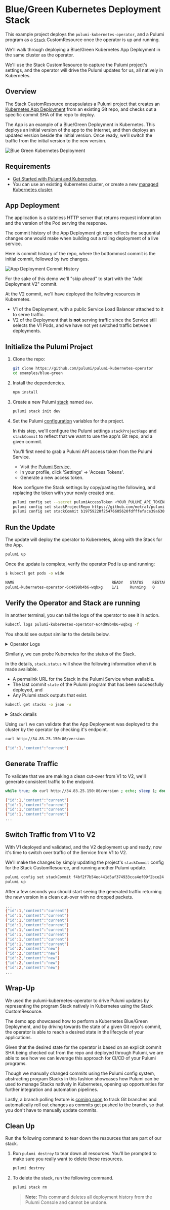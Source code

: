 # Blue/Green Kubernetes Deployment Stack

This example project deploys the `pulumi-kubernetes-operator`, and a Pulumi
program as a [`Stack`][stack-api-type] CustomResource once the operator is up and running.

We'll walk through deploying a Blue/Green Kubernetes App Deployment in the same
cluster as the operator.

We'll use the Stack CustomResource to capture the Pulumi project's settings,
and the operator will drive the Pulumi updates for us, all natively in
Kubernetes.

## Overview

The Stack CustomResource encapsulates a Pulumi project that creates an 
[Kubernetes App Deployment][pulumi-k8s-app] from an existing Git repo, and checks out a
specific commit SHA of the repo to deploy.

The App is an example of a Blue/Green Deployment in Kubernetes. This deploys an
initial version of the app to the Internet, and then deploys an updated version
beside the initial version. Once ready, we'll switch the traffic from the
initial version to the new version.

![Blue Green Kubernetes Deployment](./images/blue-green.png)

## Requirements

* [Get Started with Pulumi and Kubernetes][get-started-k8s].
* You can use an existing Kubernetes cluster, or create a new [managed Kubernetes cluster](https://www.pulumi.com/docs/tutorials/kubernetes/#clusters).

## App Deployment

The application is a stateless HTTP server that returns request information and
the version of the Pod serving the response.

The commit history of the App Deployment git repo reflects the sequential
changes one would make when building out a rolling deployment of a live
service.

Here is commit history of the repo, where the bottommost commit is the initial commit,
followed by two changes.

![App Deployment Commit History](./images/blue-green-commits.png)

For the sake of this demo we'll "skip ahead" to start with the "Add Deployment V2" commit.

At the V2 commit, we'll have deployed the following resources in Kubernetes.

- V1 of the Deployment, with a public Service Load Balancer attached to it to
  serve traffic. 
- V2 of the Deployment that is **not** serving traffic since the Service still selects
  the V1 Pods, and we have not yet switched traffic between deployments.

## Initialize the Pulumi Project

1.  Clone the repo:

    ```bash
    git clone https://github.com/pulumi/pulumi-kubernetes-operator
	cd examples/blue-green
    ```

1.  Install the dependencies.

    ```bash
    npm install
    ```

1.  Create a new Pulumi [stack][stack] named `dev`.

    ```bash
    pulumi stack init dev
    ```

1. Set the Pulumi [configuration][pulumi-config] variables for the project.

    In this step, we'll configure the Pulumi settings `stackProjectRepo` and
    `stackCommit` to reflect that we want to use the app's Git repo, and a given commit. 

    You'll first need to grab a Pulumi API access token from the Pulumi Service.
  
    * Visit the [Pulumi Service][pulumi-service].
    * In your profile, click 'Settings' -> 'Access Tokens'.
    * Generate a new access token.
  
    Now configure the Stack settings by copy/pasting the following, and replacing
    the token with your newly created one.
  
    ```bash
    pulumi config set --secret pulumiAccessToken <YOUR_PULUMI_API_TOKEN>
    pulumi config set stackProjectRepo https://github.com/metral/pulumi-blue-green
    pulumi config set stackCommit b19759220f25476605620fdfffeface39a630246
    ```

## Run the Update

The update will deploy the operator to Kubernetes, along with the Stack for the App.

```bash
pulumi up
```

Once the update is complete, verify the operator Pod is up and running:

```bash
$ kubectl get pods -o wide

NAME                                           READY   STATUS    RESTARTS   AGE
pulumi-kubernetes-operator-6c4d99b4b6-wqbxg    1/1     Running   0          2m39s
```

## Verify the Operator and Stack are running

In another terminal, you can tail the logs of the operator to see it in action.

```bash
kubectl logs pulumi-kubernetes-operator-6c4d99b4b6-wqbxg -f
```

You should see output similar to the details below.

<details>
<summary>Operator Logs</summary>

```bash
{"level":"info","ts":1596670494.811147,"logger":"cmd","msg":"Operator Version: 0.0.1"}
{"level":"info","ts":1596670494.8112128,"logger":"cmd","msg":"Go Version: go1.14.6"}
{"level":"info","ts":1596670494.811226,"logger":"cmd","msg":"Go OS/Arch: linux/amd64"}
{"level":"info","ts":1596670494.811239,"logger":"cmd","msg":"Version of operator-sdk: v0.19.0"}
{"level":"info","ts":1596670494.811685,"logger":"leader","msg":"Trying to become the leader."}
{"level":"debug","ts":1596670494.812284,"logger":"k8sutil","msg":"Found namespace","Namespace":"default"}
{"level":"debug","ts":1596670495.4200032,"logger":"k8sutil","msg":"Found podname","Pod.Name":"pulumi-k8s-operator-oflyicyz-c5fcb74bb-nwmmg"}
{"level":"debug","ts":1596670495.4325237,"logger":"k8sutil","msg":"Found Pod","Pod.Namespace":"default","Pod.Name":"pulumi-k8s-operator-oflyicyz-c5fcb74bb-nwmmg"}
{"level":"info","ts":1596670495.439515,"logger":"leader","msg":"No pre-existing lock was found."}
{"level":"info","ts":1596670495.446492,"logger":"leader","msg":"Became the leader."}
{"level":"info","ts":1596670496.05202,"logger":"controller-runtime.metrics","msg":"metrics server is starting to listen","addr":"0.0.0.0:8383"}
{"level":"info","ts":1596670496.0524654,"logger":"cmd","msg":"Registering Components."}
{"level":"debug","ts":1596670496.0533304,"logger":"k8sutil","msg":"Found namespace","Namespace":"default"}
{"level":"debug","ts":1596670496.0534427,"logger":"kubemetrics","msg":"Starting collecting operator types"}
{"level":"debug","ts":1596670496.0534692,"logger":"kubemetrics","msg":"Generating metric families","apiVersion":"pulumi.com/v1alpha1","kind":"Stack"}
{"level":"debug","ts":1596670496.6598341,"logger":"kubemetrics","msg":"Starting serving custom resource metrics"}
{"level":"debug","ts":1596670497.2633405,"logger":"k8sutil","msg":"Found namespace","Namespace":"default"}
{"level":"debug","ts":1596670497.263389,"logger":"k8sutil","msg":"Found podname","Pod.Name":"pulumi-k8s-operator-oflyicyz-c5fcb74bb-nwmmg"}
{"level":"debug","ts":1596670497.2673438,"logger":"k8sutil","msg":"Found Pod","Pod.Namespace":"default","Pod.Name":"pulumi-k8s-operator-oflyicyz-c5fcb74bb-nwmmg"}
{"level":"debug","ts":1596670497.2744577,"logger":"metrics","msg":"Pods owner found","Kind":"Deployment","Name":"pulumi-k8s-operator-oflyicyz","Namespace":"default"}
{"level":"info","ts":1596670497.2933679,"logger":"metrics","msg":"Metrics Service object created","Service.Name":"pulumi-kubernetes-operator-metrics","Service.Namespace":"default"}
{"level":"info","ts":1596670497.895708,"logger":"cmd","msg":"Could not create ServiceMonitor object","error":"no ServiceMonitor registered with the API"}
{"level":"info","ts":1596670497.895745,"logger":"cmd","msg":"Install prometheus-operator in your cluster to create ServiceMonitor objects","error":"no ServiceMonitor registered with the API"}
{"level":"info","ts":1596670497.8957741,"logger":"cmd","msg":"Starting the Cmd."}
{"level":"info","ts":1596670497.8959763,"logger":"controller-runtime.manager","msg":"starting metrics server","path":"/metrics"}
{"level":"info","ts":1596670497.8962705,"logger":"controller-runtime.controller","msg":"Starting EventSource","controller":"stack-controller","source":"kind source: /, Kind="}
{"level":"info","ts":1596670497.9967818,"logger":"controller-runtime.controller","msg":"Starting Controller","controller":"stack-controller"}
{"level":"info","ts":1596670497.9968302,"logger":"controller-runtime.controller","msg":"Starting workers","controller":"stack-controller","worker count":10}
{"level":"info","ts":1596670497.9971669,"logger":"controller_stack","msg":"Reconciling Stack","Request.Namespace":"default","Request.Name":"app-stack-ba5xfcep"}
{"level":"info","ts":1596670498.0985982,"logger":"controller_stack","msg":"Cloning Stack repo","Request.Namespace":"default","Request.Name":"app-stack-ba5xfcep","Stack.Name":"metral/pulumi-blue-green/dev","Stack.Repo":"https://github.com/metral/pulumi-blue-green","Stack.Commit":"b19759220f25476605620fdfffeface39a630246","Stack.Branch":""}
{"level":"info","ts":1596670498.520844,"logger":"controller_stack","msg":"Running Pulumi command","Request.Namespace":"default","Request.Name":"app-stack-ba5xfcep","Args":["stack","select","--create","metral/pulumi-blue-green/dev"],"Workdir":"/tmp/671646363"}
{"level":"info","ts":1596670498.6513333,"logger":"controller_stack","msg":"Pulumi CLI","Request.Namespace":"default","Request.Name":"app-stack-ba5xfcep","Path":"/usr/bin/pulumi","Args":["pulumi","--non-interactive","stack","select","--create","metral/pulumi-blue-green/dev"],"Text":"Logging in using access token from PULUMI_ACCESS_TOKEN"}
{"level":"info","ts":1596670498.9174142,"logger":"controller_stack","msg":"Pulumi CLI","Request.Namespace":"default","Request.Name":"app-stack-ba5xfcep","Path":"/usr/bin/pulumi","Args":["pulumi","--non-interactive","stack","select","--create","metral/pulumi-blue-green/dev"],"Stdout":"Created stack 'dev'"}
{"level":"info","ts":1596670498.9182053,"logger":"controller_stack","msg":"Pulumi CLI","Request.Namespace":"default","Request.Name":"app-stack-ba5xfcep","Path":"/usr/bin/pulumi","Args":["pulumi","--non-interactive","stack","select","--create","metral/pulumi-blue-green/dev"],"Text":"warning: A new version of Pulumi is available. To upgrade from version '2.8.0' to '2.8.1', visit https://pulumi.com/docs/reference/install/ for manual instructions and release notes."}
{"level":"info","ts":1596670498.920837,"logger":"controller_stack","msg":"Running Pulumi command","Request.Namespace":"default","Request.Name":"app-stack-ba5xfcep","Args":["stack","select","metral/pulumi-blue-green/dev"],"Workdir":"/tmp/671646363"}
{"level":"info","ts":1596670499.2004008,"logger":"controller_stack","msg":"Pulumi CLI","Request.Namespace":"default","Request.Name":"app-stack-ba5xfcep","Path":"/usr/bin/pulumi","Args":["pulumi","--non-interactive","stack","select","metral/pulumi-blue-green/dev"],"Text":"warning: A new version of Pulumi is available. To upgrade from version '2.8.0' to '2.8.1', visit https://pulumi.com/docs/reference/install/ for manual instructions and release notes."}
{"level":"info","ts":1596670505.8546064,"logger":"controller_stack","msg":"NPM/Yarn","Request.Namespace":"default","Request.Name":"app-stack-ba5xfcep","Path":"/usr/bin/npm","Args":["/usr/bin/npm","install"],"Stdout":""}
{"level":"info","ts":1596670505.8550372,"logger":"controller_stack","msg":"NPM/Yarn","Request.Namespace":"default","Request.Name":"app-stack-ba5xfcep","Path":"/usr/bin/npm","Args":["/usr/bin/npm","install"],"Stdout":"> @pulumi/kubernetes@2.4.2 install /tmp/671646363/node_modules/@pulumi/kubernetesx/node_modules/@pulumi/kubernetes"}
{"level":"info","ts":1596670505.8552237,"logger":"controller_stack","msg":"NPM/Yarn","Request.Namespace":"default","Request.Name":"app-stack-ba5xfcep","Path":"/usr/bin/npm","Args":["/usr/bin/npm","install"],"Stdout":"> node scripts/install-pulumi-plugin.js resource kubernetes v2.4.2"}
{"level":"info","ts":1596670505.8552744,"logger":"controller_stack","msg":"NPM/Yarn","Request.Namespace":"default","Request.Name":"app-stack-ba5xfcep","Path":"/usr/bin/npm","Args":["/usr/bin/npm","install"],"Stdout":""}
{"level":"info","ts":1596670506.0300298,"logger":"controller_stack","msg":"NPM/Yarn","Request.Namespace":"default","Request.Name":"app-stack-ba5xfcep","Path":"/usr/bin/npm","Args":["/usr/bin/npm","install"],"Text":"[resource plugin kubernetes-2.4.2] installing"}
{"level":"info","ts":1596670508.6513176,"logger":"controller_stack","msg":"NPM/Yarn","Request.Namespace":"default","Request.Name":"app-stack-ba5xfcep","Path":"/usr/bin/npm","Args":["/usr/bin/npm","install"],"Stdout":"\rDownloading plugin: 0 B / 26.53 MiB    0.00%\rDownloading plugin: 3.81 MiB / 26.53 MiB   14.37% 1s\rDownloading plugin: 7.19 MiB / 26.53 MiB   27.09% 1s\rDownloading plugin: 9.81 MiB / 26.53 MiB   36.98% 1s\rDownloading plugin: 12.25 MiB / 26.53 MiB   46.17%\rDownloading plugin: 15.81 MiB / 26.53 MiB   59.60%\rDownloading plugin: 19.94 MiB / 26.53 MiB   75.15%\rDownloading plugin: 22.44 MiB / 26.53 MiB   84.57%\rDownloading plugin: 25.69 MiB / 26.53 MiB   96.82%\rDownloading plugin: 26.53 MiB / 26.53 MiB  100.00%\rDownloading plugin: 26.53 MiB / 26.53 MiB  100.00%\rDownloading plugin: 26.53 MiB / 26.53 MiB  100.00%\rDownloading plugin: 26.53 MiB / 26.53 MiB  100.00%\rDownloading plugin: 26.53 MiB / 26.53 MiB  100.00% 2s"}
{"level":"info","ts":1596670508.6516335,"logger":"controller_stack","msg":"NPM/Yarn","Request.Namespace":"default","Request.Name":"app-stack-ba5xfcep","Path":"/usr/bin/npm","Args":["/usr/bin/npm","install"],"Stdout":"Moving plugin... done."}
{"level":"info","ts":1596670508.6515973,"logger":"controller_stack","msg":"NPM/Yarn","Request.Namespace":"default","Request.Name":"app-stack-ba5xfcep","Path":"/usr/bin/npm","Args":["/usr/bin/npm","install"],"Text":"warning: A new version of Pulumi is available. To upgrade from version '2.8.0' to '2.8.1', visit https://pulumi.com/docs/reference/install/ for manual instructions and release notes."}
{"level":"info","ts":1596670508.6610587,"logger":"controller_stack","msg":"NPM/Yarn","Request.Namespace":"default","Request.Name":"app-stack-ba5xfcep","Path":"/usr/bin/npm","Args":["/usr/bin/npm","install"],"Stdout":""}
{"level":"info","ts":1596670508.6613078,"logger":"controller_stack","msg":"NPM/Yarn","Request.Namespace":"default","Request.Name":"app-stack-ba5xfcep","Path":"/usr/bin/npm","Args":["/usr/bin/npm","install"],"Stdout":"> @pulumi/kubernetes@2.4.2 install /tmp/671646363/node_modules/@pulumi/kubernetes"}
{"level":"info","ts":1596670508.6614544,"logger":"controller_stack","msg":"NPM/Yarn","Request.Namespace":"default","Request.Name":"app-stack-ba5xfcep","Path":"/usr/bin/npm","Args":["/usr/bin/npm","install"],"Stdout":"> node scripts/install-pulumi-plugin.js resource kubernetes v2.4.2"}
{"level":"info","ts":1596670508.661576,"logger":"controller_stack","msg":"NPM/Yarn","Request.Namespace":"default","Request.Name":"app-stack-ba5xfcep","Path":"/usr/bin/npm","Args":["/usr/bin/npm","install"],"Stdout":""}
{"level":"info","ts":1596670508.8145726,"logger":"controller_stack","msg":"NPM/Yarn","Request.Namespace":"default","Request.Name":"app-stack-ba5xfcep","Path":"/usr/bin/npm","Args":["/usr/bin/npm","install"],"Text":"[resource plugin kubernetes-2.4.2] installing"}
{"level":"info","ts":1596670508.8149698,"logger":"controller_stack","msg":"NPM/Yarn","Request.Namespace":"default","Request.Name":"app-stack-ba5xfcep","Path":"/usr/bin/npm","Args":["/usr/bin/npm","install"],"Text":"warning: A new version of Pulumi is available. To upgrade from version '2.8.0' to '2.8.1', visit https://pulumi.com/docs/reference/install/ for manual instructions and release notes."}
{"level":"info","ts":1596670508.8315005,"logger":"controller_stack","msg":"NPM/Yarn","Request.Namespace":"default","Request.Name":"app-stack-ba5xfcep","Path":"/usr/bin/npm","Args":["/usr/bin/npm","install"],"Stdout":""}
{"level":"info","ts":1596670508.8317413,"logger":"controller_stack","msg":"NPM/Yarn","Request.Namespace":"default","Request.Name":"app-stack-ba5xfcep","Path":"/usr/bin/npm","Args":["/usr/bin/npm","install"],"Stdout":"> protobufjs@6.10.1 postinstall /tmp/671646363/node_modules/protobufjs"}
{"level":"info","ts":1596670508.8318534,"logger":"controller_stack","msg":"NPM/Yarn","Request.Namespace":"default","Request.Name":"app-stack-ba5xfcep","Path":"/usr/bin/npm","Args":["/usr/bin/npm","install"],"Stdout":"> node scripts/postinstall"}
{"level":"info","ts":1596670508.832026,"logger":"controller_stack","msg":"NPM/Yarn","Request.Namespace":"default","Request.Name":"app-stack-ba5xfcep","Path":"/usr/bin/npm","Args":["/usr/bin/npm","install"],"Stdout":""}
{"level":"info","ts":1596670509.0608752,"logger":"controller_stack","msg":"NPM/Yarn","Request.Namespace":"default","Request.Name":"app-stack-ba5xfcep","Path":"/usr/bin/npm","Args":["/usr/bin/npm","install"],"Text":"npm notice created a lockfile as package-lock.json. You should commit this file."}
{"level":"info","ts":1596670509.0643651,"logger":"controller_stack","msg":"NPM/Yarn","Request.Namespace":"default","Request.Name":"app-stack-ba5xfcep","Path":"/usr/bin/npm","Args":["/usr/bin/npm","install"],"Text":"npm WARN k8s-blue-green@ No description"}
{"level":"info","ts":1596670509.0664496,"logger":"controller_stack","msg":"NPM/Yarn","Request.Namespace":"default","Request.Name":"app-stack-ba5xfcep","Path":"/usr/bin/npm","Args":["/usr/bin/npm","install"],"Text":"npm WARN k8s-blue-green@ No repository field."}
{"level":"info","ts":1596670509.0684247,"logger":"controller_stack","msg":"NPM/Yarn","Request.Namespace":"default","Request.Name":"app-stack-ba5xfcep","Path":"/usr/bin/npm","Args":["/usr/bin/npm","install"],"Text":"npm WARN k8s-blue-green@ No license field."}
{"level":"info","ts":1596670509.068832,"logger":"controller_stack","msg":"NPM/Yarn","Request.Namespace":"default","Request.Name":"app-stack-ba5xfcep","Path":"/usr/bin/npm","Args":["/usr/bin/npm","install"],"Text":""}
{"level":"info","ts":1596670509.0705936,"logger":"controller_stack","msg":"NPM/Yarn","Request.Namespace":"default","Request.Name":"app-stack-ba5xfcep","Path":"/usr/bin/npm","Args":["/usr/bin/npm","install"],"Stdout":"added 103 packages from 153 contributors and audited 103 packages in 9.32s"}
{"level":"info","ts":1596670509.1434135,"logger":"controller_stack","msg":"NPM/Yarn","Request.Namespace":"default","Request.Name":"app-stack-ba5xfcep","Path":"/usr/bin/npm","Args":["/usr/bin/npm","install"],"Stdout":""}
{"level":"info","ts":1596670509.1434588,"logger":"controller_stack","msg":"NPM/Yarn","Request.Namespace":"default","Request.Name":"app-stack-ba5xfcep","Path":"/usr/bin/npm","Args":["/usr/bin/npm","install"],"Stdout":"13 packages are looking for funding"}
{"level":"info","ts":1596670509.1434674,"logger":"controller_stack","msg":"NPM/Yarn","Request.Namespace":"default","Request.Name":"app-stack-ba5xfcep","Path":"/usr/bin/npm","Args":["/usr/bin/npm","install"],"Stdout":"  run `npm fund` for details"}
{"level":"info","ts":1596670509.1434739,"logger":"controller_stack","msg":"NPM/Yarn","Request.Namespace":"default","Request.Name":"app-stack-ba5xfcep","Path":"/usr/bin/npm","Args":["/usr/bin/npm","install"],"Stdout":""}
{"level":"info","ts":1596670509.1443322,"logger":"controller_stack","msg":"NPM/Yarn","Request.Namespace":"default","Request.Name":"app-stack-ba5xfcep","Path":"/usr/bin/npm","Args":["/usr/bin/npm","install"],"Stdout":"found 0 vulnerabilities"}
{"level":"info","ts":1596670509.144563,"logger":"controller_stack","msg":"NPM/Yarn","Request.Namespace":"default","Request.Name":"app-stack-ba5xfcep","Path":"/usr/bin/npm","Args":["/usr/bin/npm","install"],"Stdout":""}
{"level":"info","ts":1596670509.1934073,"logger":"controller_stack","msg":"NPM/Yarn","Request.Namespace":"default","Request.Name":"app-stack-ba5xfcep","Path":"/usr/bin/npm","Args":["/usr/bin/npm","install"],"Text":""}
{"level":"info","ts":1596670509.1934557,"logger":"controller_stack","msg":"NPM/Yarn","Request.Namespace":"default","Request.Name":"app-stack-ba5xfcep","Path":"/usr/bin/npm","Args":["/usr/bin/npm","install"],"Text":"┌───────────────────────────────────────────────────┐"}
{"level":"info","ts":1596670509.1934702,"logger":"controller_stack","msg":"NPM/Yarn","Request.Namespace":"default","Request.Name":"app-stack-ba5xfcep","Path":"/usr/bin/npm","Args":["/usr/bin/npm","install"],"Text":"│              npm update check failed              │"}
{"level":"info","ts":1596670509.1934767,"logger":"controller_stack","msg":"NPM/Yarn","Request.Namespace":"default","Request.Name":"app-stack-ba5xfcep","Path":"/usr/bin/npm","Args":["/usr/bin/npm","install"],"Text":"│        Try running with sudo or get access        │"}
{"level":"info","ts":1596670509.193482,"logger":"controller_stack","msg":"NPM/Yarn","Request.Namespace":"default","Request.Name":"app-stack-ba5xfcep","Path":"/usr/bin/npm","Args":["/usr/bin/npm","install"],"Text":"│       to the local update config store via        │"}
{"level":"info","ts":1596670509.19353,"logger":"controller_stack","msg":"NPM/Yarn","Request.Namespace":"default","Request.Name":"app-stack-ba5xfcep","Path":"/usr/bin/npm","Args":["/usr/bin/npm","install"],"Text":"│ sudo chown -R $USER:$(id -gn $USER) /root/.config │"}
{"level":"info","ts":1596670509.1935382,"logger":"controller_stack","msg":"NPM/Yarn","Request.Namespace":"default","Request.Name":"app-stack-ba5xfcep","Path":"/usr/bin/npm","Args":["/usr/bin/npm","install"],"Text":"└───────────────────────────────────────────────────┘"}
{"level":"info","ts":1596670509.2092953,"logger":"controller_stack","msg":"Adding Finalizer for the Stack","Request.Namespace":"default","Request.Name":"app-stack-ba5xfcep","Stack.Name":"app-stack-ba5xfcep"}
{"level":"info","ts":1596670511.2246826,"logger":"controller_stack","msg":"Successfully updated Stack with default permalink","Request.Namespace":"default","Request.Name":"app-stack-ba5xfcep","Stack.Name":"metral/pulumi-blue-green/dev"}
{"level":"info","ts":1596670511.2247307,"logger":"controller_stack","msg":"Running Pulumi command","Request.Namespace":"default","Request.Name":"app-stack-ba5xfcep","Args":["up","--skip-preview","--yes"],"Workdir":"/tmp/671646363"}
{"level":"info","ts":1596670511.500611,"logger":"controller_stack","msg":"Pulumi CLI","Request.Namespace":"default","Request.Name":"app-stack-ba5xfcep","Path":"/usr/bin/pulumi","Args":["pulumi","--non-interactive","up","--skip-preview","--yes"],"Stdout":"Updating (dev):"}
{"level":"info","ts":1596670511.826138,"logger":"controller_stack","msg":"Pulumi CLI","Request.Namespace":"default","Request.Name":"app-stack-ba5xfcep","Path":"/usr/bin/pulumi","Args":["pulumi","--non-interactive","up","--skip-preview","--yes"],"Stdout":""}
{"level":"info","ts":1596670512.5109053,"logger":"controller_stack","msg":"Pulumi CLI","Request.Namespace":"default","Request.Name":"app-stack-ba5xfcep","Path":"/usr/bin/pulumi","Args":["pulumi","--non-interactive","up","--skip-preview","--yes"],"Stdout":" +  pulumi:pulumi:Stack pulumi-blue-green-dev creating "}
{"level":"info","ts":1596670516.5925415,"logger":"controller_stack","msg":"Pulumi CLI","Request.Namespace":"default","Request.Name":"app-stack-ba5xfcep","Path":"/usr/bin/pulumi","Args":["pulumi","--non-interactive","up","--skip-preview","--yes"],"Stdout":" +  kubernetes:apps:Deployment app-v2 creating "}
{"level":"info","ts":1596670516.5947893,"logger":"controller_stack","msg":"Pulumi CLI","Request.Namespace":"default","Request.Name":"app-stack-ba5xfcep","Path":"/usr/bin/pulumi","Args":["pulumi","--non-interactive","up","--skip-preview","--yes"],"Stdout":" +  kubernetes:apps:Deployment app-v1 creating "}
{"level":"info","ts":1596670516.596263,"logger":"controller_stack","msg":"Pulumi CLI","Request.Namespace":"default","Request.Name":"app-stack-ba5xfcep","Path":"/usr/bin/pulumi","Args":["pulumi","--non-interactive","up","--skip-preview","--yes"],"Stdout":" +  kubernetes:core:Service app creating "}
{"level":"info","ts":1596670516.7729654,"logger":"controller_stack","msg":"Pulumi CLI","Request.Namespace":"default","Request.Name":"app-stack-ba5xfcep","Path":"/usr/bin/pulumi","Args":["pulumi","--non-interactive","up","--skip-preview","--yes"],"Stdout":" +  kubernetes:apps:Deployment app-v1 creating "}
{"level":"info","ts":1596670516.7735074,"logger":"controller_stack","msg":"Pulumi CLI","Request.Namespace":"default","Request.Name":"app-stack-ba5xfcep","Path":"/usr/bin/pulumi","Args":["pulumi","--non-interactive","up","--skip-preview","--yes"],"Stdout":" +  kubernetes:apps:Deployment app-v2 creating "}
{"level":"info","ts":1596670516.8084342,"logger":"controller_stack","msg":"Pulumi CLI","Request.Namespace":"default","Request.Name":"app-stack-ba5xfcep","Path":"/usr/bin/pulumi","Args":["pulumi","--non-interactive","up","--skip-preview","--yes"],"Stdout":" +  kubernetes:apps:Deployment app-v2 creating [1/2] Waiting for app ReplicaSet be marked available"}
{"level":"info","ts":1596670516.8125312,"logger":"controller_stack","msg":"Pulumi CLI","Request.Namespace":"default","Request.Name":"app-stack-ba5xfcep","Path":"/usr/bin/pulumi","Args":["pulumi","--non-interactive","up","--skip-preview","--yes"],"Stdout":" +  kubernetes:apps:Deployment app-v1 creating [1/2] Waiting for app ReplicaSet be marked available"}
{"level":"info","ts":1596670516.8126647,"logger":"controller_stack","msg":"Pulumi CLI","Request.Namespace":"default","Request.Name":"app-stack-ba5xfcep","Path":"/usr/bin/pulumi","Args":["pulumi","--non-interactive","up","--skip-preview","--yes"],"Stdout":" +  kubernetes:apps:Deployment app-v2 creating [1/2] Waiting for app ReplicaSet be marked available (0/3 Pods available)"}
{"level":"info","ts":1596670516.8128176,"logger":"controller_stack","msg":"Pulumi CLI","Request.Namespace":"default","Request.Name":"app-stack-ba5xfcep","Path":"/usr/bin/pulumi","Args":["pulumi","--non-interactive","up","--skip-preview","--yes"],"Stdout":" +  kubernetes:apps:Deployment app-v1 creating [1/2] Waiting for app ReplicaSet be marked available (0/3 Pods available)"}
{"level":"info","ts":1596670516.817644,"logger":"controller_stack","msg":"Pulumi CLI","Request.Namespace":"default","Request.Name":"app-stack-ba5xfcep","Path":"/usr/bin/pulumi","Args":["pulumi","--non-interactive","up","--skip-preview","--yes"],"Stdout":" +  kubernetes:apps:Deployment app-v1 creating warning: [MinimumReplicasUnavailable] Deployment does not have minimum availability."}
{"level":"info","ts":1596670516.8210309,"logger":"controller_stack","msg":"Pulumi CLI","Request.Namespace":"default","Request.Name":"app-stack-ba5xfcep","Path":"/usr/bin/pulumi","Args":["pulumi","--non-interactive","up","--skip-preview","--yes"],"Stdout":" +  kubernetes:apps:Deployment app-v2 creating warning: [MinimumReplicasUnavailable] Deployment does not have minimum availability."}
{"level":"info","ts":1596670516.83197,"logger":"controller_stack","msg":"Pulumi CLI","Request.Namespace":"default","Request.Name":"app-stack-ba5xfcep","Path":"/usr/bin/pulumi","Args":["pulumi","--non-interactive","up","--skip-preview","--yes"],"Stdout":" +  kubernetes:core:Service app creating "}
{"level":"info","ts":1596670516.851848,"logger":"controller_stack","msg":"Pulumi CLI","Request.Namespace":"default","Request.Name":"app-stack-ba5xfcep","Path":"/usr/bin/pulumi","Args":["pulumi","--non-interactive","up","--skip-preview","--yes"],"Stdout":" +  kubernetes:core:Service app creating [1/3] Finding Pods to direct traffic to"}
{"level":"info","ts":1596670526.8197885,"logger":"controller_stack","msg":"Pulumi CLI","Request.Namespace":"default","Request.Name":"app-stack-ba5xfcep","Path":"/usr/bin/pulumi","Args":["pulumi","--non-interactive","up","--skip-preview","--yes"],"Stdout":" +  kubernetes:apps:Deployment app-v1 creating warning: [Pod app-v1-1hzqupxe-77b9b6787-b969r]: containers with unready status: [app]"}
{"level":"info","ts":1596670526.8227253,"logger":"controller_stack","msg":"Pulumi CLI","Request.Namespace":"default","Request.Name":"app-stack-ba5xfcep","Path":"/usr/bin/pulumi","Args":["pulumi","--non-interactive","up","--skip-preview","--yes"],"Stdout":" +  kubernetes:apps:Deployment app-v1 creating warning: [Pod app-v1-1hzqupxe-77b9b6787-ws672]: containers with unready status: [app]"}
{"level":"info","ts":1596670526.823491,"logger":"controller_stack","msg":"Pulumi CLI","Request.Namespace":"default","Request.Name":"app-stack-ba5xfcep","Path":"/usr/bin/pulumi","Args":["pulumi","--non-interactive","up","--skip-preview","--yes"],"Stdout":" +  kubernetes:apps:Deployment app-v1 creating warning: [Pod app-v1-1hzqupxe-77b9b6787-df8tk]: containers with unready status: [app]"}
{"level":"info","ts":1596670526.8243597,"logger":"controller_stack","msg":"Pulumi CLI","Request.Namespace":"default","Request.Name":"app-stack-ba5xfcep","Path":"/usr/bin/pulumi","Args":["pulumi","--non-interactive","up","--skip-preview","--yes"],"Stdout":" +  kubernetes:apps:Deployment app-v2 creating warning: [Pod app-v2-si930yt5-7b6bf997b9-cxbxm]: containers with unready status: [app]"}
{"level":"info","ts":1596670526.8297696,"logger":"controller_stack","msg":"Pulumi CLI","Request.Namespace":"default","Request.Name":"app-stack-ba5xfcep","Path":"/usr/bin/pulumi","Args":["pulumi","--non-interactive","up","--skip-preview","--yes"],"Stdout":" +  kubernetes:apps:Deployment app-v2 creating warning: [Pod app-v2-si930yt5-7b6bf997b9-bpqt5]: containers with unready status: [app]"}
{"level":"info","ts":1596670526.8304198,"logger":"controller_stack","msg":"Pulumi CLI","Request.Namespace":"default","Request.Name":"app-stack-ba5xfcep","Path":"/usr/bin/pulumi","Args":["pulumi","--non-interactive","up","--skip-preview","--yes"],"Stdout":" +  kubernetes:apps:Deployment app-v2 creating warning: [Pod app-v2-si930yt5-7b6bf997b9-h8b7r]: containers with unready status: [app]"}
{"level":"info","ts":1596670526.8547947,"logger":"controller_stack","msg":"Pulumi CLI","Request.Namespace":"default","Request.Name":"app-stack-ba5xfcep","Path":"/usr/bin/pulumi","Args":["pulumi","--non-interactive","up","--skip-preview","--yes"],"Stdout":" +  kubernetes:core:Service app creating [2/3] Attempting to allocate IP address to Service"}
{"level":"info","ts":1596670537.293569,"logger":"controller_stack","msg":"Pulumi CLI","Request.Namespace":"default","Request.Name":"app-stack-ba5xfcep","Path":"/usr/bin/pulumi","Args":["pulumi","--non-interactive","up","--skip-preview","--yes"],"Stdout":"@ Updating...."}
{"level":"info","ts":1596670537.2939093,"logger":"controller_stack","msg":"Pulumi CLI","Request.Namespace":"default","Request.Name":"app-stack-ba5xfcep","Path":"/usr/bin/pulumi","Args":["pulumi","--non-interactive","up","--skip-preview","--yes"],"Stdout":" +  kubernetes:apps:Deployment app-v2 creating [1/2] Waiting for app ReplicaSet be marked available (1/3 Pods available)"}
{"level":"info","ts":1596670539.7633338,"logger":"controller_stack","msg":"Pulumi CLI","Request.Namespace":"default","Request.Name":"app-stack-ba5xfcep","Path":"/usr/bin/pulumi","Args":["pulumi","--non-interactive","up","--skip-preview","--yes"],"Stdout":" +  kubernetes:apps:Deployment app-v1 creating [1/2] Waiting for app ReplicaSet be marked available (1/3 Pods available)"}
{"level":"info","ts":1596670541.985137,"logger":"controller_stack","msg":"Pulumi CLI","Request.Namespace":"default","Request.Name":"app-stack-ba5xfcep","Path":"/usr/bin/pulumi","Args":["pulumi","--non-interactive","up","--skip-preview","--yes"],"Stdout":" +  kubernetes:apps:Deployment app-v1 creating [1/2] Waiting for app ReplicaSet be marked available (2/3 Pods available)"}
{"level":"info","ts":1596670542.0594583,"logger":"controller_stack","msg":"Pulumi CLI","Request.Namespace":"default","Request.Name":"app-stack-ba5xfcep","Path":"/usr/bin/pulumi","Args":["pulumi","--non-interactive","up","--skip-preview","--yes"],"Stdout":" +  kubernetes:apps:Deployment app-v2 creating [1/2] Waiting for app ReplicaSet be marked available (2/3 Pods available)"}
{"level":"info","ts":1596670543.3618426,"logger":"controller_stack","msg":"Pulumi CLI","Request.Namespace":"default","Request.Name":"app-stack-ba5xfcep","Path":"/usr/bin/pulumi","Args":["pulumi","--non-interactive","up","--skip-preview","--yes"],"Stdout":" +  kubernetes:apps:Deployment app-v2 creating Deployment initialization complete"}
{"level":"info","ts":1596670543.3740852,"logger":"controller_stack","msg":"Pulumi CLI","Request.Namespace":"default","Request.Name":"app-stack-ba5xfcep","Path":"/usr/bin/pulumi","Args":["pulumi","--non-interactive","up","--skip-preview","--yes"],"Stdout":" +  kubernetes:apps:Deployment app-v2 created Deployment initialization complete"}
{"level":"info","ts":1596670544.3694828,"logger":"controller_stack","msg":"Pulumi CLI","Request.Namespace":"default","Request.Name":"app-stack-ba5xfcep","Path":"/usr/bin/pulumi","Args":["pulumi","--non-interactive","up","--skip-preview","--yes"],"Stdout":" +  kubernetes:apps:Deployment app-v1 creating Deployment initialization complete"}
{"level":"info","ts":1596670544.3901677,"logger":"controller_stack","msg":"Pulumi CLI","Request.Namespace":"default","Request.Name":"app-stack-ba5xfcep","Path":"/usr/bin/pulumi","Args":["pulumi","--non-interactive","up","--skip-preview","--yes"],"Stdout":" +  kubernetes:apps:Deployment app-v1 created Deployment initialization complete"}
{"level":"info","ts":1596670556.8207772,"logger":"controller_stack","msg":"Pulumi CLI","Request.Namespace":"default","Request.Name":"app-stack-ba5xfcep","Path":"/usr/bin/pulumi","Args":["pulumi","--non-interactive","up","--skip-preview","--yes"],"Stdout":"@ Updating...."}
{"level":"info","ts":1596670556.8208287,"logger":"controller_stack","msg":"Pulumi CLI","Request.Namespace":"default","Request.Name":"app-stack-ba5xfcep","Path":"/usr/bin/pulumi","Args":["pulumi","--non-interactive","up","--skip-preview","--yes"],"Stdout":" +  kubernetes:core:Service app creating Service initialization complete"}
{"level":"info","ts":1596670556.831084,"logger":"controller_stack","msg":"Pulumi CLI","Request.Namespace":"default","Request.Name":"app-stack-ba5xfcep","Path":"/usr/bin/pulumi","Args":["pulumi","--non-interactive","up","--skip-preview","--yes"],"Stdout":" +  kubernetes:core:Service app created Service initialization complete"}
{"level":"info","ts":1596670557.0319185,"logger":"controller_stack","msg":"Pulumi CLI","Request.Namespace":"default","Request.Name":"app-stack-ba5xfcep","Path":"/usr/bin/pulumi","Args":["pulumi","--non-interactive","up","--skip-preview","--yes"],"Stdout":" +  pulumi:pulumi:Stack pulumi-blue-green-dev created "}
{"level":"info","ts":1596670557.0319674,"logger":"controller_stack","msg":"Pulumi CLI","Request.Namespace":"default","Request.Name":"app-stack-ba5xfcep","Path":"/usr/bin/pulumi","Args":["pulumi","--non-interactive","up","--skip-preview","--yes"],"Stdout":" "}
{"level":"info","ts":1596670557.031975,"logger":"controller_stack","msg":"Pulumi CLI","Request.Namespace":"default","Request.Name":"app-stack-ba5xfcep","Path":"/usr/bin/pulumi","Args":["pulumi","--non-interactive","up","--skip-preview","--yes"],"Stdout":"Outputs:"}
{"level":"info","ts":1596670557.0319817,"logger":"controller_stack","msg":"Pulumi CLI","Request.Namespace":"default","Request.Name":"app-stack-ba5xfcep","Path":"/usr/bin/pulumi","Args":["pulumi","--non-interactive","up","--skip-preview","--yes"],"Stdout":"    url: \"http://34.105.116.99:80\""}
{"level":"info","ts":1596670557.0319908,"logger":"controller_stack","msg":"Pulumi CLI","Request.Namespace":"default","Request.Name":"app-stack-ba5xfcep","Path":"/usr/bin/pulumi","Args":["pulumi","--non-interactive","up","--skip-preview","--yes"],"Stdout":""}
{"level":"info","ts":1596670557.031997,"logger":"controller_stack","msg":"Pulumi CLI","Request.Namespace":"default","Request.Name":"app-stack-ba5xfcep","Path":"/usr/bin/pulumi","Args":["pulumi","--non-interactive","up","--skip-preview","--yes"],"Stdout":"Resources:"}
{"level":"info","ts":1596670557.032003,"logger":"controller_stack","msg":"Pulumi CLI","Request.Namespace":"default","Request.Name":"app-stack-ba5xfcep","Path":"/usr/bin/pulumi","Args":["pulumi","--non-interactive","up","--skip-preview","--yes"],"Stdout":"    + 4 created"}
{"level":"info","ts":1596670557.032008,"logger":"controller_stack","msg":"Pulumi CLI","Request.Namespace":"default","Request.Name":"app-stack-ba5xfcep","Path":"/usr/bin/pulumi","Args":["pulumi","--non-interactive","up","--skip-preview","--yes"],"Stdout":""}
{"level":"info","ts":1596670557.0320134,"logger":"controller_stack","msg":"Pulumi CLI","Request.Namespace":"default","Request.Name":"app-stack-ba5xfcep","Path":"/usr/bin/pulumi","Args":["pulumi","--non-interactive","up","--skip-preview","--yes"],"Stdout":"Duration: 46s"}
{"level":"info","ts":1596670557.0320196,"logger":"controller_stack","msg":"Pulumi CLI","Request.Namespace":"default","Request.Name":"app-stack-ba5xfcep","Path":"/usr/bin/pulumi","Args":["pulumi","--non-interactive","up","--skip-preview","--yes"],"Stdout":""}
{"level":"info","ts":1596670557.12621,"logger":"controller_stack","msg":"Pulumi CLI","Request.Namespace":"default","Request.Name":"app-stack-ba5xfcep","Path":"/usr/bin/pulumi","Args":["pulumi","--non-interactive","up","--skip-preview","--yes"],"Stdout":"Permalink: https://app.pulumi.com/metral/pulumi-blue-green/dev/updates/1"}
{"level":"info","ts":1596670557.126279,"logger":"controller_stack","msg":"Pulumi CLI","Request.Namespace":"default","Request.Name":"app-stack-ba5xfcep","Path":"/usr/bin/pulumi","Args":["pulumi","--non-interactive","up","--skip-preview","--yes"],"Text":"warning: A new version of Pulumi is available. To upgrade from version '2.8.0' to '2.8.1', visit https://pulumi.com/docs/reference/install/ for manual instructions and release notes."}
{"level":"info","ts":1596670557.1299994,"logger":"controller_stack","msg":"Running Pulumi command","Request.Namespace":"default","Request.Name":"app-stack-ba5xfcep","Args":["stack","output","--json"],"Workdir":"/tmp/671646363"}
{"level":"info","ts":1596670557.4647956,"logger":"controller_stack","msg":"Pulumi CLI","Request.Namespace":"default","Request.Name":"app-stack-ba5xfcep","Path":"/usr/bin/pulumi","Args":["pulumi","--non-interactive","stack","output","--json"],"Stdout":"{"}
{"level":"info","ts":1596670557.4651747,"logger":"controller_stack","msg":"Pulumi CLI","Request.Namespace":"default","Request.Name":"app-stack-ba5xfcep","Path":"/usr/bin/pulumi","Args":["pulumi","--non-interactive","stack","output","--json"],"Stdout":"  \"url\": \"http://34.105.116.99:80\""}
{"level":"info","ts":1596670557.4652588,"logger":"controller_stack","msg":"Pulumi CLI","Request.Namespace":"default","Request.Name":"app-stack-ba5xfcep","Path":"/usr/bin/pulumi","Args":["pulumi","--non-interactive","stack","output","--json"],"Stdout":"}"}
{"level":"info","ts":1596670557.4742835,"logger":"controller_stack","msg":"Successfully updated successful status for Stack","Request.Namespace":"default","Request.Name":"app-stack-ba5xfcep","Stack.Name":"metral/pulumi-blue-green/dev"}
{"level":"debug","ts":1596670557.7180536,"logger":"controller-runtime.controller","msg":"Successfully Reconciled","controller":"stack-controller","name":"app-stack-ba5xfcep","namespace":"default"}
```
</details>

Similarly, we can probe Kubernetes for the status of the Stack.

In the details, `stack.status` will show the following information when it is made available.

- A permalink URL for the Stack in the Pulumi Service when available.
- The last commit `state` of the Pulumi program that has been successfully deployed, and
- Any Pulumi stack outputs that exist. 

```bash
kubectl get stacks -o json -w
```

<details>
<summary>Stack details</summary>

```bash
{
    "apiVersion": "pulumi.com/v1alpha1",
    "kind": "Stack",
    "metadata": {
        "annotations": {
            "kubectl.kubernetes.io/last-applied-configuration": "{\"apiVersion\":\"pulumi.com/v1alpha1\",\"kind\":\"Stack\",\"metadata\":{\"annotations\":{\"pulumi.com/autonamed\":\"true\"},\"labels\":{\"app.kubernetes.io/managed-by\":\"pulumi\"},\"name\":\"app-stack-b6n7y519\"},\"spec\":{\"accessTokenSecret\":\"accesstoken-dnfb5jg2\",\"commit\":\"b19759220f25476605620fdfffeface39a630246\",\"destroyOnFinalize\":true,\"initOnCreate\":true,\"projectRepo\":\"https://github.com/metral/pulumi-blue-green\",\"stack\":\"metral/pulumi-blue-green/dev\"}}\n",
            "pulumi.com/autonamed": "true"
        },
        "creationTimestamp": "2020-08-05T23:48:57Z",
        "finalizers": [
            "finalizer.stack.pulumi.com"
        ],
        "generation": 1,
        "labels": {
            "app.kubernetes.io/managed-by": "pulumi"
        },
        "name": "app-stack-b6n7y519",
        "namespace": "default",
        "resourceVersion": "12841791",
        "selfLink": "/apis/pulumi.com/v1alpha1/namespaces/default/stacks/app-stack-b6n7y519",
        "uid": "99820358-e022-4478-a1eb-37a708989c08"
    },
    "spec": {
        "accessTokenSecret": "accesstoken-dnfb5jg2",
        "commit": "b19759220f25476605620fdfffeface39a630246",
        "destroyOnFinalize": true,
        "initOnCreate": true,
        "projectRepo": "https://github.com/metral/pulumi-blue-green",
        "stack": "metral/pulumi-blue-green/dev"
    },
    "status": {
        "lastUpdate": {
            "permalink": "https://app.pulumi.com/metral/pulumi-blue-green/dev/updates/1",
            "state": "b19759220f25476605620fdfffeface39a630246"
        },
        "outputs": {
            "url": "http://34.83.25.150:80"
        }
    }
}
```
</details>

Using `curl` we can validate that the App Deployment was deployed to the
cluster by the operator by checking it's endpoint.

```bash
curl http://34.83.25.150:80/version

{"id":1,"content":"current"}
```

## Generate Traffic

To validate that we are making a clean cut-over from V1 to V2, we'll generate
consistent traffic to the endpoint.

```bash
while true; do curl http://34.83.25.150:80/version ; echo; sleep 1; done

{"id":1,"content":"current"}
{"id":1,"content":"current"}
{"id":1,"content":"current"}
{"id":1,"content":"current"}
...
```

## Switch Traffic from V1 to V2

With V1 deployed and validated, and the V2 deployment up and ready,
now it's time to switch over traffic of the Service from V1 to V2.

We'll make the changes by simply updating the project's `stackCommit` config
for the Stack CustomResource, and running another Pulumi update.

```bash
pulumi config set stackCommit f4bf2f7b54ec441d5af374933cca4ef09f2bce24
pulumi up
```

After a few seconds you should start seeing the generated traffic returning the
new version in a clean cut-over with no dropped packets.

```bash
...
{"id":1,"content":"current"}
{"id":1,"content":"current"}
{"id":1,"content":"current"}
{"id":1,"content":"current"}
{"id":1,"content":"current"}
{"id":1,"content":"current"}
{"id":1,"content":"current"}
{"id":1,"content":"current"}
{"id":2,"content":"new"}
{"id":2,"content":"new"}
{"id":2,"content":"new"}
{"id":2,"content":"new"}
{"id":2,"content":"new"}
...
```

## Wrap-Up

We used the pulumi-kubernetes-operator to drive Pulumi updates by
representing the program Stack natively in Kubernetes using the Stack
CustomResource.

The demo app showcased how to perform a Kubernetes Blue/Green Deployment, and
by driving towards the state of a given Git repo's commit, the operator is able
to reach a desired state in the lifecycle of your applications.

Given that the desired state for the operator is based on an explicit commit
SHA being checked out from the repo and deployed through Pulumi, we are able to
see how we can leverage this approach for CI/CD of your Pulumi programs.

Though we manually changed commits using the Pulumi config system, abstracting
program Stacks in this fashion showcases how Pulumi can be used to manage
Stacks natively in Kubernetes, opening up opportunities for further integration
and automation pipelines.

Lastly, a branch polling feature is [coming soon][branch-poll] to track Git branches
and automatically roll out changes as commits get pushed to the branch, so that
you don't have to manually update commits.

## Clean Up

Run the following command to tear down the resources that are part of our
stack.

1. Run `pulumi destroy` to tear down all resources.  You'll be prompted to make
   sure you really want to delete these resources.

   ```bash
   pulumi destroy
   ```

1. To delete the stack, run the following command.

   ```bash
   pulumi stack rm
   ```
   > **Note:** This command deletes all deployment history from the Pulumi
   > Console and cannot be undone.

[stack]: https://www.pulumi.com/docs/reference/stack.md
[pulumi-config]: https://www.pulumi.com/docs/reference/config
[get-started-k8s]: https://www.pulumi.com/docs/get-started/kubernetes/
[pulumi-service]: https://app.pulumi.com
[stack-api-type]: https://github.com/pulumi/pulumi-kubernetes-operator/blob/34b881610e87f0734c80a329cfdf5ce4c95b4f5d/pkg/apis/pulumi/v1alpha1/stack_types.go#L104-L110
[pulumi-k8s-app]: https://github.com/metral/pulumi-blue-green
[branch-poll]: https://github.com/pulumi/pulumi-kubernetes-operator/issues/50
